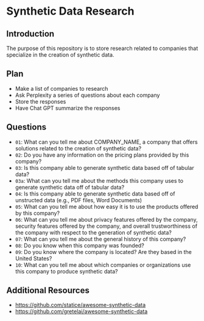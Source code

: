 # Synthetic Data Research

## Introduction

The purpose of this repository is to store research related to companies that specialize in the creation of synthetic data.

## Plan

- Make a list of companies to research
- Ask Perplexity a series of questions about each company
- Store the responses
- Have Chat GPT summarize the responses

## Questions

- `01`: What can you tell me about COMPANY_NAME, a company that offers solutions related to the creation of synthetic data?
- `02`: Do you have any information on the pricing plans provided by this company?
- `03`: Is this company able to generate synthetic data based off of tabular data?
- `03a`: What can you tell me about the methods this company uses to generate synthetic data off of tabular data?
- `04`: Is this company able to generate synthetic data based off of unstructed data (e.g., PDF files, Word Documents)
- `05`: What can you tell me about how easy it is to use the products offered by this company?
- `06`: What can you tell me about privacy features offered by the company, security features offered by the company, and overall trustworthiness of the company with respect to the generation of synthetic data?
- `07`: What can you tell me about the general history of this company?
- `08`: Do you know when this company was founded?
- `09`: Do you know where the company is located? Are they based in the United States?
- `10`: What can you tell me about which companies or organizations use this company to produce synthetic data?

## Additional Resources

- https://github.com/statice/awesome-synthetic-data
- https://github.com/gretelai/awesome-synthetic-data

